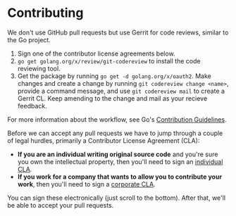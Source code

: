 # Contributing

We don't use GitHub pull requests but use Gerrit for code reviews,
similar to the Go project.

1. Sign one of the contributor license agreements below.
2. `go get golang.org/x/review/git-codereview` to install the code reviewing tool.
3. Get the package by running `go get -d golang.org/x/oauth2`.
Make changes and create a change by running `git codereview change <name>`, provide a command message, and use `git codereview mail` to create a Gerrit CL.
Keep amending to the change and mail as your recieve feedback.

For more information about the workflow, see Go's [Contribution Guidelines](https://golang.org/doc/contribute.html).

Before we can accept any pull requests
we have to jump through a couple of legal hurdles,
primarily a Contributor License Agreement (CLA):

- **If you are an individual writing original source code**
  and you're sure you own the intellectual property,
  then you'll need to sign an [individual CLA](http://code.google.com/legal/individual-cla-v1.0.html).
- **If you work for a company that wants to allow you to contribute your work**,
  then you'll need to sign a [corporate CLA](http://code.google.com/legal/corporate-cla-v1.0.html).

You can sign these electronically (just scroll to the bottom).
After that, we'll be able to accept your pull requests.
